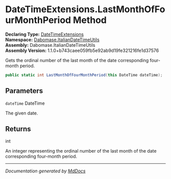 ﻿<!--  
  <auto-generated>   
    The contents of this file were generated by a tool.  
    Changes to this file may be list if the file is regenerated  
  </auto-generated>   
-->

# DateTimeExtensions.LastMonthOfFourMonthPeriod Method

**Declaring Type:** [DateTimeExtensions](../index.md)  
**Namespace:** [Dabomase.ItalianDateTimeUtils](../../index.md)  
**Assembly:** Dabomase.ItalianDateTimeUtils  
**Assembly Version:** 1.1.0+b743caee059fb5e92ab9d19fe321216fe1d37576

Gets the ordinal number of the last month of the date corresponding four\-month period.

```csharp
public static int LastMonthOfFourMonthPeriod(this DateTime dateTime);
```

## Parameters

`dateTime`  DateTime

The given date.

## Returns

int

An integer representing the ordinal number of the last month of the date corresponding four\-month period.

___

*Documentation generated by [MdDocs](https://github.com/ap0llo/mddocs)*
